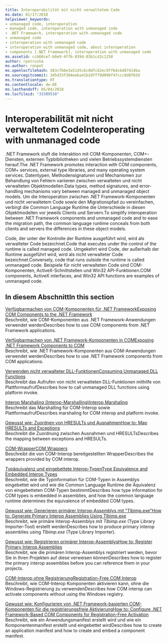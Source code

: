 ```yaml
---
title: Interoperabilität mit nicht verwaltetem Code
ms.date: 01/17/2018
helpviewer_keywords:
- unmanaged code, interoperation
- managed code, interoperation with unmanaged code
- .NET Framework, interoperation with unmanaged code
- unmanaged code
- interoperation with unmanaged code
- interoperation with unmanaged code, about interoperation
- components [.NET Framework], interoperation with unmanaged code
ms.assetid: ccb68ce7-b0e9-4ffb-839d-03b1cd2c1258
author: rpetrusha
ms.author: ronpet
ms.openlocfilehash: 583cfb6e3a5145c6c0dfc82ec9ff64c6d87414ba
ms.sourcegitcommit: 3d5d33f384eeba41b2dff79d096f47ccc8d8f03d
ms.translationtype: HT
ms.contentlocale: de-DE
ms.lasthandoff: 05/04/2018
ms.locfileid: "33389510"
---
```

# <a name="interoperating-with-unmanaged-code"></a><span data-ttu-id="cb811-102">Interoperabilität mit nicht verwaltetem Code</span><span class="sxs-lookup"><span data-stu-id="cb811-102">Interoperating with unmanaged code</span></span>

<span data-ttu-id="cb811-103">.NET Framework stuft die Interaktion mit COM-Komponenten, COM+-Diensten, externen Typbibliotheken und vielen Betriebssystemdiensten herauf.</span><span class="sxs-lookup"><span data-stu-id="cb811-103">The .NET Framework promotes interaction with COM components, COM+ services, external type libraries, and many operating system services.</span></span> <span data-ttu-id="cb811-104">Datentypen, Methodensignaturen und Mechanismen zur Behandlung von Fehlern variieren zwischen verwalteten und nicht verwalteten Objektmodellen.</span><span class="sxs-lookup"><span data-stu-id="cb811-104">Data types, method signatures, and error-handling mechanisms vary between managed and unmanaged object models.</span></span> <span data-ttu-id="cb811-105">Um die Interoperation zwischen .NET Framework-Komponenten und nicht verwaltetem Code sowie den Migrationspfad zu vereinfachen, verbirgt die Common Language Runtime die Unterschiede in diesen Objektmodellen vor jeweils Clients und Servern.</span><span class="sxs-lookup"><span data-stu-id="cb811-105">To simplify interoperation between .NET Framework components and unmanaged code and to ease the migration path, the common language runtime conceals from both clients and servers the differences in these object models.</span></span>

<span data-ttu-id="cb811-106">Code, der unter der Kontrolle der Runtime ausgeführt wird, wird als verwalteter Code bezeichnet.</span><span class="sxs-lookup"><span data-stu-id="cb811-106">Code that executes under the control of the runtime is called managed code.</span></span> <span data-ttu-id="cb811-107">Umgekehrt wird Code, der außerhalb der Runtime ausgeführt wird, wird als nicht verwalteter Code bezeichnet.</span><span class="sxs-lookup"><span data-stu-id="cb811-107">Conversely, code that runs outside the runtime is called unmanaged code.</span></span> <span data-ttu-id="cb811-108">Beispiele für nicht verwalteten Code sind COM-Komponenten, ActiveX-Schnittstellen und Win32 API-Funktionen.</span><span class="sxs-lookup"><span data-stu-id="cb811-108">COM components, ActiveX interfaces, and Win32 API functions are examples of unmanaged code.</span></span>

## <a name="in-this-section"></a><span data-ttu-id="cb811-109">In diesem Abschnitt</span><span class="sxs-lookup"><span data-stu-id="cb811-109">In this section</span></span>

[<span data-ttu-id="cb811-110">Verfügbarmachen von COM-Komponenten für .NET Framework</span><span class="sxs-lookup"><span data-stu-id="cb811-110">Exposing COM Components to the .NET Framework</span></span>](exposing-com-components.md)  
<span data-ttu-id="cb811-111">Beschreibt, wie COM-Komponenten aus .NET Framework-Anwendungen verwendet werden</span><span class="sxs-lookup"><span data-stu-id="cb811-111">Describes how to use COM components from .NET Framework applications.</span></span>

[<span data-ttu-id="cb811-112">Verfügbarmachen von .NET Framework-Komponenten in COM</span><span class="sxs-lookup"><span data-stu-id="cb811-112">Exposing .NET Framework Components to COM</span></span>](exposing-dotnet-components-to-com.md)  
<span data-ttu-id="cb811-113">Beschreibt, wie .NET Framework-Komponenten aus COM-Anwendungen verwendet werden</span><span class="sxs-lookup"><span data-stu-id="cb811-113">Describes how to use .NET Framework components from COM applications.</span></span>

[<span data-ttu-id="cb811-114">Verwenden nicht verwalteter DLL-Funktionen</span><span class="sxs-lookup"><span data-stu-id="cb811-114">Consuming Unmanaged DLL Functions</span></span>](consuming-unmanaged-dll-functions.md)  
<span data-ttu-id="cb811-115">Beschreibt das Aufrufen von nicht verwalteten DLL-Funktionen mithilfe von Plattformaufruf</span><span class="sxs-lookup"><span data-stu-id="cb811-115">Describes how to call unmanaged DLL functions using platform invoke.</span></span>

[<span data-ttu-id="cb811-116">Interop Marshaling (Interop-Marshalling)</span><span class="sxs-lookup"><span data-stu-id="cb811-116">Interop Marshaling</span></span>](interop-marshaling.md)  
<span data-ttu-id="cb811-117">Beschreibt das Marshalling für COM-Interop sowie Plattformaufruf</span><span class="sxs-lookup"><span data-stu-id="cb811-117">Describes marshaling for COM interop and platform invoke.</span></span>

[<span data-ttu-id="cb811-118">Gewusst wie: Zuordnen von HRESULTs und Ausnahmen</span><span class="sxs-lookup"><span data-stu-id="cb811-118">How to: Map HRESULTs and Exceptions</span></span>](how-to-map-hresults-and-exceptions.md)  
<span data-ttu-id="cb811-119">Beschreibt die Zuordnung zwischen Ausnahmen und HRESULTs</span><span class="sxs-lookup"><span data-stu-id="cb811-119">Describes the mapping between exceptions and HRESULTs.</span></span>

[<span data-ttu-id="cb811-120">COM-Wrapper</span><span class="sxs-lookup"><span data-stu-id="cb811-120">COM Wrappers</span></span>](com-wrappers.md)  
<span data-ttu-id="cb811-121">Beschreibt die von COM-Interop bereitgestellten Wrapper</span><span class="sxs-lookup"><span data-stu-id="cb811-121">Describes the wrappers provided by COM interop.</span></span>

[<span data-ttu-id="cb811-122">Typäquivalenz und eingebettete Interop-Typen</span><span class="sxs-lookup"><span data-stu-id="cb811-122">Type Equivalence and Embedded Interop Types</span></span>](type-equivalence-and-embedded-interop-types.md)  
<span data-ttu-id="cb811-123">Beschreibt, wie die Typinformation für COM-Typen in Assemblys eingebettet wird und wie die Common Language Runtime die Äquivalenz von eingebetteten COM-Typen bestimmt</span><span class="sxs-lookup"><span data-stu-id="cb811-123">Describes how type information for COM types is embedded in assemblies, and how the common language runtime determines the equivalence of embedded COM types.</span></span>

[<span data-ttu-id="cb811-124">Gewusst wie: Generieren primärer Interop-Assemblys mit "Tlbimp.exe"</span><span class="sxs-lookup"><span data-stu-id="cb811-124">How to: Generate Primary Interop Assemblies Using Tlbimp.exe</span></span>](how-to-generate-primary-interop-assemblies-using-tlbimp-exe.md)  
<span data-ttu-id="cb811-125">Beschreibt, wie primäre Interop-Assemblys mit *Tlbimp.exe* (Type Library Importer-Tool) erstellt werden</span><span class="sxs-lookup"><span data-stu-id="cb811-125">Describes how to produce primary interop assemblies using *Tlbimp.exe* (Type Library Importer).</span></span>

[<span data-ttu-id="cb811-126">Gewusst wie: Registrieren primärer Interop-Assemblys</span><span class="sxs-lookup"><span data-stu-id="cb811-126">How to: Register Primary Interop Assemblies</span></span>](how-to-register-primary-interop-assemblies.md)  
<span data-ttu-id="cb811-127">Beschreibt, wie die primären Interop-Assemblys registriert werden, bevor Sie in Ihren Projekten auf diese verweisen können</span><span class="sxs-lookup"><span data-stu-id="cb811-127">Describes how to register the primary interop assemblies before you can reference them in your projects.</span></span>

[<span data-ttu-id="cb811-128">COM-Interop ohne Registrierung</span><span class="sxs-lookup"><span data-stu-id="cb811-128">Registration-Free COM Interop</span></span>](registration-free-com-interop.md)  
<span data-ttu-id="cb811-129">Beschreibt, wie COM-Interop Komponenten aktivieren kann, ohne die Windows-Registrierung zu verwenden</span><span class="sxs-lookup"><span data-stu-id="cb811-129">Describes how COM interop can activate components without using the Windows registry.</span></span>

[<span data-ttu-id="cb811-130">Gewusst wie: Konfigurieren von .NET Framework-basierten COM-Komponenten für die registrierungsfreie Aktivierung</span><span class="sxs-lookup"><span data-stu-id="cb811-130">How to: Configure .NET Framework-Based COM Components for Registration-Free Activation</span></span>](configure-net-framework-based-com-components-for-reg.md)  
<span data-ttu-id="cb811-131">Beschreibt, wie ein Anwendungsmanifest erstellt wird und wie ein Komponentenmanifest erstellt und eingebettet wird</span><span class="sxs-lookup"><span data-stu-id="cb811-131">Describes how to create an application manifest and how to create and embed a component manifest.</span></span>
